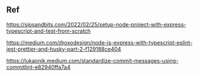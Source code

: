 Ref
----

https://sipsandbits.com/2022/02/25/setup-node-project-with-express-typescript-and-test-from-scratch

https://medium.com/@oxodesign/node-js-express-with-typescript-eslint-jest-prettier-and-husky-part-2-f129188ce404

https://lukaonik.medium.com/standardize-commit-messages-using-commitlint-e82940ffa7a4